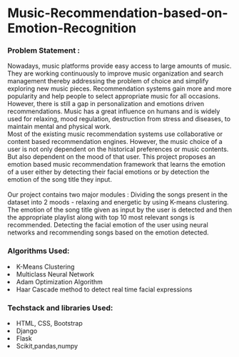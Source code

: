 # Music-Recommendation-based-on-Emotion-Recognition

### Problem Statement :
Nowadays, music platforms provide easy access to large amounts of music. They are working continuously to improve music organization and search management thereby addressing the problem of choice and simplify exploring new music pieces. Recommendation systems gain more and more popularity and help people to select appropriate music for all occasions. However, there is still a gap in personalization and emotions driven recommendations. Music has a great influence on humans and is widely used for relaxing, mood regulation, destruction from stress and diseases, to maintain mental and physical work. <br>
Most of the existing music recommendation systems use collaborative or content based recommendation engines. However, the music choice of a user is not only dependent on the historical preferences or music contents. But also dependent on the mood of that user. This project proposes an emotion based music recommendation framework that learns the emotion of a user either by detecting their facial emotions or by detection the emotion of the song title they input.<br><br>
Our project contains two major modules :
Dividing the songs present in the dataset into 2 moods - relaxing and energetic by using K-means clustering. The emotion of the song title given as input by the user is detected and then the appropriate playlist along with top 10 most relevant songs is recommended.
Detecting the facial emotion of the user using neural networks and recommending songs based on the emotion detected.

### Algorithms Used:
<li>K-Means Clustering</li>
<li>Multiclass Neural Network</li>
<li>Adam Optimization Algorithm</li>
<li>Haar Cascade method to detect real time facial expressions</li>


### Techstack and libraries Used:
<li>HTML, CSS, Bootstrap</li>
<li>Django</li>
<li>Flask</li>
<li>Scikit,pandas,numpy</li>
